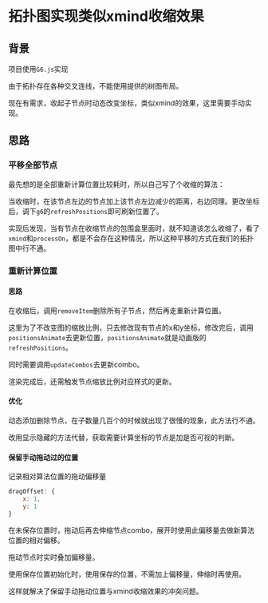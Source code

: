 # 拓扑图实现类似xmind收缩效果



## 背景

项目使用`G6.js`实现

由于拓扑存在各种交叉连线，不能使用提供的树图布局。

现在有需求，收起子节点时动态改变坐标，类似xmind的效果，这里需要手动实现。





## 思路



### 平移全部节点

最先想的是全部重新计算位置比较耗时，所以自己写了个收缩的算法：

当收缩时，在该节点左边的节点加上该节点左边减少的距离，右边同理。更改坐标后，调下`g6`的`refreshPositions`即可刷新位置了。



实现后发现，当有节点在收缩节点的包围盒里面时，就不知道该怎么收缩了，看了`xmind`和`processOn`，都是不会存在这种情况，所以这种平移的方式在我们的拓扑图中行不通。



### 重新计算位置

#### 思路

在收缩后，调用`removeItem`删除所有子节点，然后再走重新计算位置。

这里为了不改变图的缩放比例，只去修改现有节点的x和y坐标，修改完后，调用`positionsAnimate`去更新位置，`positionsAnimate`就是动画版的`refreshPositions`。

同时需要调用`updateCombos`去更新combo。

渲染完成后，还需触发节点缩放比例对应样式的更新。





#### 优化

动态添加删除节点，在子数量几百个的时候就出现了很慢的现象，此方法行不通。

改用显示隐藏的方法代替，获取需要计算坐标的节点是加是否可视的判断。



#### 保留手动拖动过的位置

记录相对算法位置的拖动偏移量

```js
dragOffset: {
    x: 1,
    y: 1
}
```



在未保存位置时，拖动后再去伸缩节点combo，展开时使用此偏移量去做新算法位置的相对偏移。

拖动节点时实时叠加偏移量。

使用保存位置初始化时，使用保存的位置，不需加上偏移量，伸缩时再使用。

这样就解决了保留手动拖动位置与xmind收缩效果的冲突问题。



